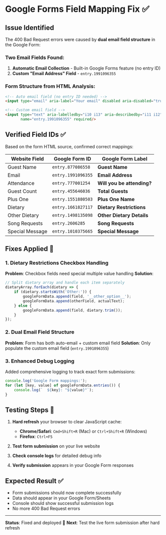 # Google Forms Field Mapping Fix ✅

## Issue Identified
The 400 Bad Request errors were caused by **dual email field structure** in the Google Form:

### Two Email Fields Found:
1. **Automatic Email Collection** - Built-in Google Forms feature (no entry ID)
2. **Custom "Email Address" Field** - `entry.1991096355`

### Form Structure from HTML Analysis:
```html
<!-- Auto email field (no entry ID needed) -->
<input type="email" aria-label="Your email" disabled aria-disabled="true" required/>

<!-- Custom email field -->
<input type="text" aria-labelledby="i10 i13" aria-describedby="i11 i12" 
       name="entry.1991096355" required/>
```

## Verified Field IDs ✅
Based on the form HTML source, confirmed correct mappings:

| Website Field | Google Form ID | Google Form Label |
|---------------|----------------|-------------------|
| Guest Name | `entry.877086558` | **Guest Name** |
| Email | `entry.1991096355` | **Email Address** |
| Attendance | `entry.777001254` | **Will you be attending?** |
| Guest Count | `entry.455646036` | **Total Guests** |
| Plus One | `entry.1551880503` | **Plus One Name** |
| Dietary | `entry.1661827117` | **Dietary Restrictions** |
| Other Dietary | `entry.1498135098` | **Other Dietary Details** |
| Song Requests | `entry.2606285` | **Song Requests** |
| Special Message | `entry.1010375665` | **Special Message** |

## Fixes Applied 🔧

### 1. Dietary Restrictions Checkbox Handling
**Problem**: Checkbox fields need special multiple value handling
**Solution**: 
```javascript
// Split dietary array and handle each item separately
dietaryArray.forEach(dietary => {
    if (dietary.startsWith('Other:')) {
        googleFormData.append(field, '__other_option__');
        googleFormData.append(otherField, actualText);
    } else {
        googleFormData.append(field, dietary.trim());
    }
});
```

### 2. Dual Email Field Structure
**Problem**: Form has both auto-email + custom email field
**Solution**: Only populate the custom email field (`entry.1991096355`)

### 3. Enhanced Debug Logging
Added comprehensive logging to track exact form submissions:
```javascript
console.log('Google Form mappings:');
for (let [key, value] of googleFormData.entries()) {
    console.log(`  ${key}: "${value}"`);
}
```

## Testing Steps 🧪

1. **Hard refresh** your browser to clear JavaScript cache:
   - **Chrome/Safari**: `Cmd+Shift+R` (Mac) or `Ctrl+Shift+R` (Windows)
   - **Firefox**: `Ctrl+F5`

2. **Test form submission** on your live website
3. **Check console logs** for detailed debug info
4. **Verify submission** appears in your Google Form responses

## Expected Result ✅
- Form submissions should now complete successfully
- Data should appear in your Google Form/Sheets
- Console should show successful submission logs
- No more 400 Bad Request errors

---
**Status**: Fixed and deployed 🚀
**Next**: Test the live form submission after hard refresh